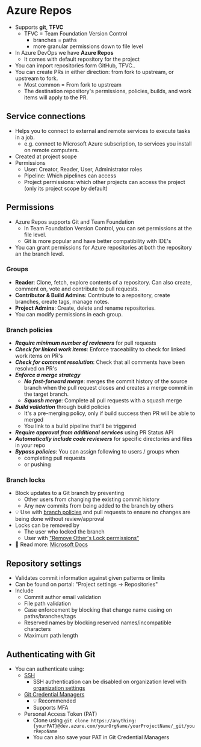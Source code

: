 # Azure Repos

- Supports **git**, **TFVC**
  - TFVC = Team Foundation Version Control
    - branches = paths
    - more granular permissions down to file level
- In Azure DevOps we have **Azure Repos**
  - It comes with default repository for the project
- You can import repositories form GitHub, TFVC..
- You can create PRs in either direction: from fork to upstream, or upstream to fork.
  - Most common = From fork to upstream
  - The destination repository's permissions, policies, builds, and work items will apply to the PR.

## Service connections

- Helps you to connect to external and remote services to execute tasks in a job.
  - e.g. connect to Microsoft Azure subscription, to services you install on remote computers.
- Created at project scope
- Permissions
  - User: Creator, Reader, User, Administrator roles
  - Pipeline: Which pipelines can access
  - Project permissions: which other projects can access the project (only its project scope by default)

## Permissions

- Azure Repos supports Git and Team Foundation
  - In Team Foundation Version Control, you can set permissions at the file level.
  - Git is more popular and have better compatibility with IDE's
- You can grant permissions for Azure repositories at both the repository an the branch level.

### Groups

- **Reader**: Clone, fetch, explore contents of a repository. Can also create, comment on, vote and contribute to pull requests.
- **Contributor & Build Admins**: Contribute to a repository, create branches, create tags, manage notes.
- **Project Admins**: Create, delete and rename repositories.
- You can modify permissions in each group.

### Branch policies

- ***Require minimum number of reviewers*** for pull requests
- ***Check for linked work items***: Enforce traceability to check for linked work items on PR's
- ***Check for comment resolution***: Check that all comments have been resolved on PR's
- ***Enforce a merge strategy***
  - ***No fast-forward merge***: merges the commit history of the source branch when the pull request closes and creates a merge commit in the target branch.
  - ***Squash merge***: Complete all pull requests with a squash merge
- ***Build validation*** through build policies
  - It's a pre-merging policy, only if build success then PR will be able to merged
  - You link to a build pipeline that'll be triggered
- ***Require approval from additional services*** using PR Status API
- ***Automatically include code reviewers*** for specific directories and files in your repo
- ***Bypass policies***: You can assign following to users / groups when
  - completing pull requests
  - or pushing

### Branch locks

- Block updates to a Git branch by preventing
  - Other users from changing the existing commit history
  - Any new commits from being added to the branch by others
- 💡 Use with [branch policies](#branch-policies) and pull requests to ensure no changes are being done without review/approval
- Locks can be removed by
  - The user who locked the branch
  - User with ["Remove Other's Lock permissions"](https://docs.microsoft.com/en-us/azure/devops/repos/git/set-git-repository-permissions?view=azure-devops#git-repository)
- 👀 Read more: [Microsoft Docs](https://docs.microsoft.com/en-us/azure/devops/repos/git/lock-branches)

## Repository settings

- Validates commit information against given patterns or limits
- Can be found on portal: "Project settings -> Repositories"
- Include
  - Commit author email validation
  - File path validation
  - Case enforcement by blocking that change name casing on paths/branches/tags
  - Reserved names by blocking reserved names/incompatible characters
  - Maximum path length

## Authenticating with Git

- You can authenticate using:
  - [SSH](https://docs.microsoft.com/en-us/azure/devops/repos/git/use-ssh-keys-to-authenticate)
    - SSH authentication can be disabled on organization level with [organization settings](https://docs.microsoft.com/en-us/azure/devops/organizations/settings/about-settings?view=azure-devops#user-settings)
  - [Git Credential Managers](https://docs.microsoft.com/en-us/azure/devops/repos/git/set-up-credential-managers?view=azure-devops)
    - 💡 Recommended
    - Supports MFA
  - Personal Access Token (PAT)
    - Clone using `git clone https://anything:{yourPAT}@dev.azure.com/yourOrgName/yourProjectName/_git/yourRepoName`
    - You can also save your PAT in Git Credential Managers
